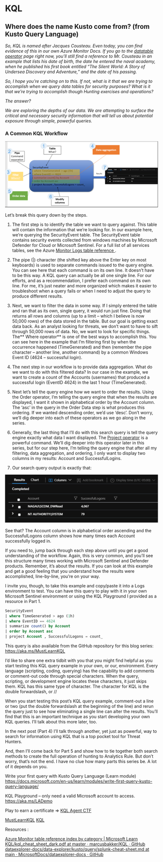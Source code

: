 
# KQL

## Where does the name Kusto come from? (from Kusto Query Language)

*So, KQL is named after Jacques Cousteau. Even today, you can find evidence of this in our own Azure Monitor Docs. If you go to the [datatable operator](https://docs.microsoft.com/en-us/azure/data-explorer/kusto/query/datatableoperator?pivots=azuredataexplorer) page right now, you’ll still find a reference to Mr. Cousteau in an example that lists his date of birth, the date he entered the naval academy, when he published his first book entitled “The Silent World: A Story of Undersea Discovery and Adventure,” and the date of his passing.*

*So, I hope you’re catching on to this. If not, what is it that we are trying to accomplish when we query data tables for security purposes? What is it that we’re trying to accomplish though Hunting exercises and operations?* 

*The answer?* 

*We are exploring the depths of our data. We are attempting to surface the critical and necessary security information that will tell us about potential exposure through simple, powerful queries.*

### A Common KQL Workflow

![](/assets/kql.png/)

Let’s break this query down by the steps. 

1. The first step is to identify the table we want to query against. This table will contain the information that we’re looking for. In our example here, we’re querying the SecurityEvent table. The SecurityEvent table contains security events collected from windows machines by Microsoft Defender for Cloud or Microsoft Sentinel. For a full list of all services tables, see the Azure [ Monitor Logs table reference ](https://docs.microsoft.com/en-us/azure/azure-monitor/reference/tables/tables-category) .

2. The pipe (|) character (the shifted key above the Enter key on most keyboards) is used to separate commands issued to the query engine. You can see here that each command is on its own line. It doesn’t have to be this way. A KQL query can actually be all one single line. For our efforts, and as a recommendation, I prefer each command on its own line. For me, it’s just neater and more organized which makes it easier to troubleshoot when a query fails or when I need to adjust the query to produce different results. 

3. Next, we want to filter the data in some way. If I simply entered the table and ran that as its own, single query, it would run just fine. Doing that returns all rows and columns (up to a limit – which I believe is now 50,000 rows) of the data stored in the table. But our goal is getting exact data back. As an analyst looking for threats, we don’t want to have to sift through 50,000 rows of data. No, we want to look for specific things. The** Where operator** is one of the best ways to accomplish this. You can see here in the example that I’m filtering first by when the occurrence happened (TimeGenerated) and then (remember the pipe character – another line, another command) by a common Windows Event ID (4624 – successful login). 

4. The next step in our workflow is to provide data aggregation. What do we want to do with this filtered data? In our case in the example, we want to create a count of the Accounts (usernames) that produced a successful login (EventID 4624) in the last 1 hour (TimeGenerated). 

5. Next let’s tell the query engine how we want to order the results. Using the Order operator, I’m telling the query engine that when the results are displayed, I want it shown in alphabetical order by the Account column. The ‘asc’ in the query in the Order Data step is what produces this ordering. If we wanted descending order, we’d use ‘desc’. Don’t worry, we’ll dig deeper into each of these operators as we go along in the series. 

6. Generally, the last thing that I’ll do with this search query is tell the query engine exactly what data I want displayed. The [Project operator](https://docs.microsoft.com/en-us/azure/data-explorer/kusto/query/projectoperator)  is a powerful command. We’ll dig deeper into this operator later in this series, but for our step here, I’m telling the query engine that after all my filtering, data aggregation, and ordering, I only want to display two columns in my results: Account and SuccessfulLogins.

7. Our search query output is exactly that:                

![](/assets/kql_query_windows.png)


See that? The Account column is in alphabetical order ascending and the SuccessfulLogons column shows how many times each Account successfully logged in. 

If you need to, jump back through each step above until you get a good understanding of the workflow. Again, this is very common, and you’ll see this structure many times working with Microsoft Sentinel and Defender products. Remember, it’s about the results. If you can look at this example and get a good feeling that you understand how the results were accomplished, line-by-line, you’re on your way. 

I invite you, though, to take this example and copy/paste it into a Logs environment to test. You can have this query to play with it in your own Microsoft Sentinel environment or using the KQL Playground I provided as a resource in Part 1.

```sql
SecurityEvent 
| where TimeGenerated > ago (1h)  
| where EventID == 4624 
| summarize count() by Account 
| order by Account asc 
| project Account , SuccessfulLogons = count_ 
```


This query is also available from the GitHub repository for this blog series: https://aka.ms/MustLearnKQL 

I’d like to share one extra tidbit with you that you might find helpful as you start testing this KQL query example in your own, or our, environment. Every language (scripting, coding, querying) has the capability to add comments or comment-out code through special characters. When the query, scripting, or development engine locates these characters, it just skips them. KQL has this same type of character. The character for KQL is the double forwardslash, or //

When you start testing this post’s KQL query example, comment-out a line or two (put the double forwardslash at the beginning of the line) and rerun the query just to see how eliminating a single line can alter the results. You’ll find that this is an important technique as you start developing your own KQL queries. I’ll talk about this more later, too. 

In the next post (Part 4) I’ll talk through another, yet just as powerful, way to search for information using KQL that is a top pocket tool for Threat Hunters. 

And, then I’ll come back for Part 5 and show how to tie together both search methods to create the full operation of hunting to Analytics Rule. But don’t worry, that’s not the end. I have no clue how many parts this series be. A lot of it depends on you.

Write your first query with Kusto Query Language (Learn module)
https://docs.microsoft.com/en-us/learn/modules/write-first-query-kusto-query-language/

KQL Playground – only need a valid Microsoft account to access.
https://aka.ms/LADemo


Play to earn a certificate => [KQL Agent CTF](https://detective.kusto.io/)


[MustLearnKQL](./MustLearnKQL_Book.pdf ) 
[KQL](https://www.youtube.com/playlist?list=PLD7rlIrZEkLgiRbIs_5JXIxzu-5tpoDbd) 


Resources : 

[Azure Monitor table reference index by category | Microsoft Learn](https://learn.microsoft.com/en-us/azure/azure-monitor/reference/tables/tables-category)
[KQL/kql_cheat_sheet_dark.pdf at master · marcusbakker/KQL · GitHub](https://github.com/marcusbakker/KQL/blob/master/kql_cheat_sheet_dark.pdf)
[dataexplorer-docs/data-explorer/kusto/query/splunk-cheat-sheet.md at main · MicrosoftDocs/dataexplorer-docs · GitHub](https://github.com/MicrosoftDocs/dataexplorer-docs/blob/main/data-explorer/kusto/query/splunk-cheat-sheet.md)


	 
